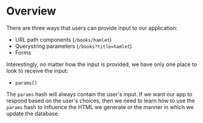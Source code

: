# Overview

There are three ways that users can provide input to our application:

* URL path components (`/books/hamlet`)
* Querystring parameters (`/books?title=hamlet`)
* Forms

Interestingly, no matter how the input is provided, we have only
one place to look to receive the input:

* `params[]`

The `params` hash will always contain the user's input.  If we
want our app to respond based on the user's choices, then we
need to learn how to use the `params` hash to influence the HTML
we generate or the manner in which we update the database.
